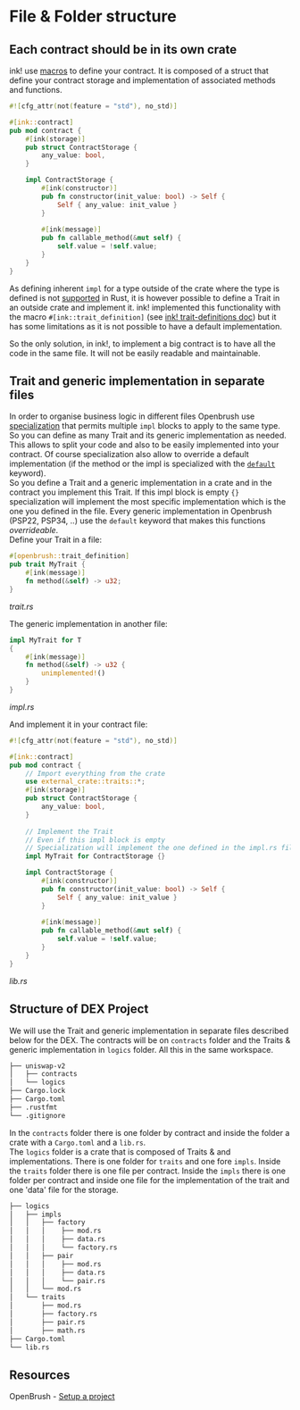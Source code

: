 # File & Folder structure

## Each contract should be in its own crate

ink! use [macros](https://use.ink/macros-attributes) to define your contract. It is composed of a struct that define your contract storage and implementation of associated methods and functions.

```rust
#![cfg_attr(not(feature = "std"), no_std)]

#[ink::contract]
pub mod contract {
    #[ink(storage)]
    pub struct ContractStorage {
        any_value: bool,
    }

    impl ContractStorage {
        #[ink(constructor)]
        pub fn constructor(init_value: bool) -> Self {
            Self { any_value: init_value }
        }
        
        #[ink(message)]
        pub fn callable_method(&mut self) {
            self.value = !self.value;
        }
    }
}
```

As defining inherent `impl` for a type outside of the crate where the type is defined is not [supported](https://doc.rust-lang.org/error_codes/E0116.html) in Rust, it is however possible to define a Trait in an outside crate and implement it. ink! implemented this functionality with the macro `#[ink::trait_definition]` (see [ink! trait-definitions doc](https://use.ink/basics/trait-definitions/)) but it has some limitations as it is not possible to have a default implementation.  

So the only solution, in ink!, to implement a big contract is to have all the code in the same file. It will not be easily readable and maintainable.

## Trait and generic implementation in separate files

In order to organise business logic in different files Openbrush use [specialization](https://github.com/rust-lang/rfcs/pull/1210) that permits multiple `impl` blocks to apply to the same type.  
So you can define as many Trait and its generic implementation as needed. This allows to split your code and also to be easily implemented into your contract. Of course specialization also allow to override a default implementation (if the method or the impl is specialized with the [`default`](https://github.com/rust-lang/rfcs/blob/master/text/1210-impl-specialization.md#the-default-keyword) keyword).   
So you define a Trait and a generic implementation in a crate and in the contract you implement this Trait. If this impl block is empty `{}` specialization will implement the most specific implementation which is the one you defined in the file. Every generic implementation in Openbrush (PSP22, PSP34, ..) use the `default` keyword that makes this functions *overrideable*.    
Define your Trait in a file:

```rust
#[openbrush::trait_definition]
pub trait MyTrait {
    #[ink(message)]
    fn method(&self) -> u32;
}
```
*trait.rs*

The generic implementation in another file:
```rust
impl MyTrait for T
{
    #[ink(message)]
    fn method(&self) -> u32 {
        unimplemented!()
    }
}
```
*impl.rs*

And implement it in your contract file:
```rust
#![cfg_attr(not(feature = "std"), no_std)]

#[ink::contract]
pub mod contract {
    // Import everything from the crate
    use external_crate::traits::*;
    #[ink(storage)]
    pub struct ContractStorage {
        any_value: bool,
    }
    
    // Implement the Trait
    // Even if this impl block is empty
    // Specialization will implement the one defined in the impl.rs file
    impl MyTrait for ContractStorage {}

    impl ContractStorage {
        #[ink(constructor)]
        pub fn constructor(init_value: bool) -> Self {
            Self { any_value: init_value }
        }
        
        #[ink(message)]
        pub fn callable_method(&mut self) {
            self.value = !self.value;
        }
    }
}
```
*lib.rs*

## Structure of DEX Project

We will use the Trait and generic implementation in separate files described below for the DEX.
The contracts will be on `contracts` folder and the Traits & generic implementation in `logics` folder. All this in the same workspace.

```bash
├── uniswap-v2
│   ├── contracts
│   └── logics
├── Cargo.lock
├── Cargo.toml
├── .rustfmt
└── .gitignore
```

In the `contracts` folder there is one folder by contract and inside the folder a crate with a `Cargo.toml` and a `lib.rs`.    
The `logics` folder is a crate that is composed of Traits & and implementations. There is one folder for `traits` and one fore `impls`.
Inside the `traits` folder there is one file per contract. Inside the `impls` there is one folder per contract and inside one file for the implementation of the trait and one 'data' file for the storage.

```bash
├── logics
│   ├── impls
│   │   ├── factory
│   │   │    ├── mod.rs
│   │   │    ├── data.rs
│   │   │    └── factory.rs
│   │   ├── pair
│   │   │    ├── mod.rs
│   │   │    ├── data.rs
│   │   │    └── pair.rs
│   │   └── mod.rs
│   └── traits
│       ├── mod.rs
│       ├── factory.rs
│       ├── pair.rs
│       ├── math.rs
├── Cargo.toml
└── lib.rs
```

## Resources 
OpenBrush - [Setup a project](https://docs.openbrush.io/smart-contracts/example/setup_project)


